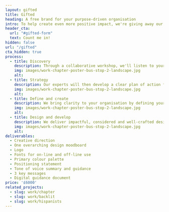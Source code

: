 ```yaml
---
layout: gifted
title: Gifted
heading: A free brand for your purpose-driven organisation
intro: To help create even more positive impact, we're giving away our Essential brand package to one charity, non-profit or impact-based business.
header_cta:
  url: "#gifted-form"
  text: Count me in!
hidden: false
url: "/gifted"
cta_hidden: true
process:
  - title: Discovery
    description: Through a collaborative workshop, we'll listen to your unique needs, question assumptions and get under the skin of what you want to achieve.
    img: images/work-chapter-poster-bus-stop-2-landscape.jpg
    alt:
  - title: Strategy
    description: Our experts will then develop a clear plan of action for your brand project, grounded in research and insights into your organisation and your audiences.
    img: images/work-chapter-poster-bus-stop-2-landscape.jpg
    alt:
  - title: Define and create
    description: We bring clarity to your organisation by defining your brand strategy and create the foundations for future by outlining your brand vision and personality.
    img: images/work-chapter-poster-bus-stop-2-landscape.jpg
    alt:
  - title: Design and develop
    description: We deliver impactful, considered and well-crafted design routes before developing a comprehensive visual identity. This is shared through a guidelines document, giving you the tools you need to take control of your brand.
    img: images/work-chapter-poster-bus-stop-2-landscape.jpg
    alt:
deliverables:
  - Creative direction
  - One overarching design moodboard 
  - Logo 
  - Fonts for on-line and off-line use
  - Primary colour palette
  - Positioning statement
  - Tone of voice summary and guidance
  - 3 key messages
  - Digital guidance document
price: '£6000'
related_projects:
  - slug: work/chapter
  - slug: work/backlit
  - slug: work/hispanists
---
```


